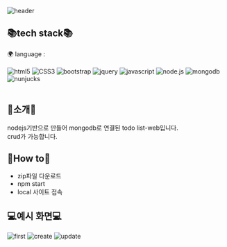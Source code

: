 ![header](https://capsule-render.vercel.app/api?type=waving&color=auto&height=300&section=header&text=Yeonji%20Github!&fontSize=90&fontColor=#333333)

## 📚tech stack📚
🌍 language : 
<br/><br/>
<img alt="html5" src ="https://img.shields.io/badge/html5-E34F26.svg?&style=for-the-badge&logo=html5&logoColor=black"/> 
<img alt="CSS3" src="https://img.shields.io/badge/CSS3-1572B6.svg?&style=for-the-badge&logo=CSS3&logoColor=white"/> 
<img alt="bootstrap" src="https://img.shields.io/badge/bootstrap-7952B3.svg?&style=for-the-badge&logo=bootstrap&logoColor=white"/> 
<img alt="jquery" src="https://img.shields.io/badge/jquery-0769AD.svg?&style=for-the-badge&logo=jquery&logoColor=white"/> 
<img alt="javascript" src="https://img.shields.io/badge/javascript-F7DF1E.svg?&style=for-the-badge&logo=javascript&logoColor=white"/> 
<img alt="node.js" src="https://img.shields.io/badge/node.js-339933.svg?&style=for-the-badge&logo=node.js&logoColor=white"/> 
<img alt="mongodb" src="https://img.shields.io/badge/mongodb-47A248.svg?&style=for-the-badge&logo=mongodb&logoColor=white"/> 
<img alt="nunjucks" src="https://img.shields.io/badge/nunjucks-1C4913.svg?&style=for-the-badge&logo=nunjucks&logoColor=white"/> 
<br/><br/>

## 📢소개📢
nodejs기반으로 만들어 mongodb로 연결된 todo list-web입니다.<br/>
crud가 가능합니다.


## 🔎How to🔎
- zip파일 다운로드
- npm start
- local 사이트 접속


## 💻예시 화면💻
![first](https://github.com/kingyjjy/react-practice-useState/assets/141803642/1804721b-6236-4f05-8636-9a465b039440)
![create](https://github.com/kingyjjy/react-practice-useState/assets/141803642/3db9cbd8-d3f2-45f2-8811-29f8dab9a037)
![update](https://github.com/kingyjjy/react-practice-useState/assets/141803642/e9b5f7a0-2c39-424a-852d-181474028daa)
